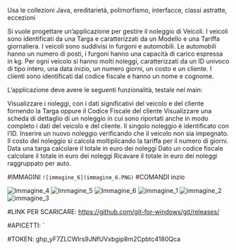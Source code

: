 Usa le collezioni Java, ereditarietà, polimorfismo, interfacce, classi astratte, eccezioni

Si vuole progettare un’applicazione per gestire il noleggio di Veicoli. I veicoli sono identificati da una Targa e caratterizzati da un Modello e una Tariffa giornaliera. I veicoli sono suddivisi in furgoni e automobili. Le automobili hanno un numero di posti, i furgoni hanno una capacità di carico espressa in kg.
Per ogni veicolo si hanno molti noleggi, caratterizzati da un ID univoco di tipo intero, una data inizio, un numero giorni, un costo e un cliente. I clienti sono identificati dal codice fiscale e hanno un nome e cognome.

L’applicazione deve avere le seguenti funzionalità, testale nel main:

Visualizzare i noleggi, con i dati significativi del veicolo e del cliente fornendo la Targa oppure il Codice Fiscale del cliente
Visualizzare una scheda di dettaglio di un noleggio in cui sono riportati anche in modo completo i dati del veicolo e del cliente. Il singolo noleggio è identificato con l’ID.
Inserire un nuovo noleggio verificando che il veicolo non sia impegnato. Il costo del noleggio si calcola moltiplicando la tariffa per il numero di giorni.
Data una targa calcolare il totale in euro dei noleggi
Dato un codice fiscale calcolare il totale in euro dei noleggi
Ricavare il totale in euro dei noleggi raggruppato per auto.

#IMMAGINI
`![immagine_6](immagine_6.PNG)`
#COMANDI
inzio

![Immagine_4](https://github.com/lorenzomiglioranzi/Esercitazione-/assets/121610209/ac0bdc62-4ef2-4ff4-bd04-5fc21db85557)
![Immagine_5](https://github.com/lorenzomiglioranzi/Esercitazione-/assets/121610209/411557af-dc54-4ec7-a86c-b593646253cb)
![Immagine_6](https://github.com/lorenzomiglioranzi/Esercitazione-/assets/121610209/1923e1b5-b9dd-48c1-943e-129726ec3b81)
![immagine_1](https://github.com/lorenzomiglioranzi/Esercitazione-/assets/121610209/acfa1636-7e33-4006-ac9f-f70bfb395ce2)
![immagine_2](https://github.com/lorenzomiglioranzi/Esercitazione-/assets/121610209/ceb53913-8b7a-4ed0-9482-701f13a82f31)
![immagine_3](https://github.com/lorenzomiglioranzi/Esercitazione-/assets/121610209/2526ef5e-babb-4946-bbbf-b27e8e15d5be)

#LINK PER SCARICARE: 
https://github.com/git-for-windows/git/releases/

#APICETTI: ` 

#TOKEN: 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

